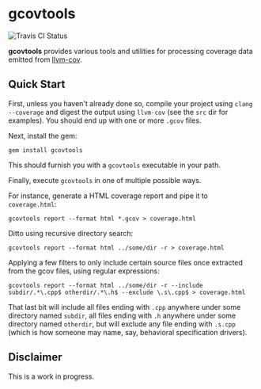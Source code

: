 gcovtools
======

![Travis CI Status](https://travis-ci.org/mattiasbergbom/gcovtools.svg)

**gcovtools** provides various tools and utilities for processing coverage data emitted from [llvm-cov](http://llvm.org/docs/CommandGuide/llvm-cov.html).

Quick Start
-----------

First, unless you haven't already done so, compile your project using ```clang --coverage``` and digest the output using ```llvm-cov``` (see the `src` dir for examples). You should end up with one or more ```.gcov``` files.

Next, install the gem:

```gem install gcovtools```

This should furnish you with a ```gcovtools``` executable in your path.

Finally, execute ```gcovtools``` in one of multiple possible ways. 

For instance, generate a HTML coverage report and pipe it to ```coverage.html```:

```gcovtools report --format html *.gcov > coverage.html```

Ditto using recursive directory search:

```gcovtools report --format html ../some/dir -r > coverage.html```

Applying a few filters to only include certain source files once extracted from the gcov files, using regular expressions:

```gcovtools report --format html ../some/dir -r --include subdir/.*\.cpp$ otherdir/.*\.h$ --exclude \.s\.cpp$ > coverage.html```

That last bit will include all files ending with ```.cpp``` anywhere under some directory named ```subdir```, all files ending with ```.h``` anywhere under some directory named ```otherdir```, but will exclude any file ending with ```.s.cpp``` (which is how someone may name, say, behavioral specification drivers).

Disclaimer
----------
This is a work in progress.
